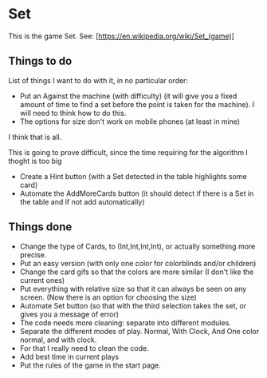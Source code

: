 # Set #

This is the game Set. See:
[https://en.wikipedia.org/wiki/Set_(game)]

## Things to do ##

List of things I want to do with it, in no particular order:


* Put an Against the machine (with difficulty) (it will give you a fixed amount of time to find a set before the point is taken for the machine). I will need to think how to do this.
* The options for size don't work on mobile phones (at least in mine)

I think that is all.


This is going to prove difficult, since the time requiring for the algorithm I thoght is too big
* Create a Hint button (with a Set detected in the table highlights some card)
* Automate the AddMoreCards button (it should detect if there is a Set in the table and if not add automatically)


## Things done ##

* Change the type of Cards, to (Int,Int,Int,Int), or actually something more
precise.
* Put an easy version (with only one color for colorblinds and/or children)
* Change the card gifs so that the colors are more similar (I don't like the current ones)
* Put everything with relative size so that it can always be seen on any
screen. (Now there is an option for choosing the size)
* Automate Set button (so that with the third selection takes the set, or gives you a message of error)
* The code needs more cleaning: separate into different modules.
* Separate the different modes of play. Normal, With Clock, And One color normal, and with clock.
* For that I really need to clean the code.
* Add best time in current plays
* Put the rules of the game in the start page.
